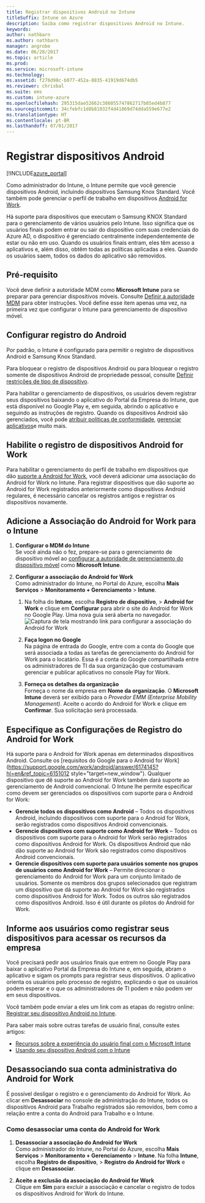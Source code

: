 ```yaml
---
title: Registrar dispositivos Android no Intune
titleSuffix: Intune on Azure
description: Saiba como registrar dispositivos Android no Intune.
keywords: 
author: nathbarn
ms.author: nathbarn
manager: angrobe
ms.date: 06/28/2017
ms.topic: article
ms.prod: 
ms.service: microsoft-intune
ms.technology: 
ms.assetid: f276d98c-b077-452a-8835-41919d674db5
ms.reviewer: chrisbal
ms.suite: ems
ms.custom: intune-azure
ms.openlocfilehash: 295315dae52662c386055747862717b85ed4b877
ms.sourcegitcommit: 34cfebfc1d8b81032f4d41869d74dda559e677e2
ms.translationtype: HT
ms.contentlocale: pt-BR
ms.lasthandoff: 07/01/2017
---
```

# <a name="enroll-android-devices"></a>Registrar dispositivos Android

[!INCLUDE[azure_portal](./includes/azure_portal.md)]

Como administrador do Intune, o Intune permite que você gerencie dispositivos Android, incluindo dispositivos Samsung Knox Standard. Você também pode gerenciar o perfil de trabalho em dispositivos [Android for Work](#enable-enrollment-of-android-for-work-devices).

Há suporte para dispositivos que executam o Samsung KNOX Standard para o gerenciamento de vários usuários pelo Intune. Isso significa que os usuários finais podem entrar ou sair do dispositivo com suas credenciais do Azure AD, o dispositivo é gerenciado centralmente independentemente de estar ou não em uso. Quando os usuários finais entram, eles têm acesso a aplicativos e, além disso, obtêm todas as políticas aplicadas a eles. Quando os usuários saem, todos os dados do aplicativo são removidos.

## <a name="prerequisite"></a>Pré-requisito

Você deve definir a autoridade MDM como **Microsoft Intune** para se preparar para gerenciar dispositivos móveis. Consulte [Definir a autoridade MDM](mdm-authority-set.md) para obter instruções. Você define esse item apenas uma vez, na primeira vez que configurar o Intune para gerenciamento de dispositivo móvel.

## <a name="set-up-android-enrollment"></a>Configurar registro do Android

Por padrão, o Intune é configurado para permitir o registro de dispositivos Android e Samsung Knox Standard.

Para bloquear o registro de dispositivos Android ou para bloquear o registro somente de dispositivos Android de propriedade pessoal, consulte [Definir restrições de tipo de dispositivo](enrollment-restrictions-set.md).

Para habilitar o gerenciamento de dispositivos, os usuários devem registrar seus dispositivos baixando o aplicativo do Portal da Empresa do Intune, que está disponível no Google Play e, em seguida, abrindo o aplicativo e seguindo as instruções de registro. Quando os dispositivos Android são gerenciados, você pode [atribuir políticas de conformidade](compliance-policy-create-android.md), [gerenciar aplicativos](app-management.md)e muito mais.

## <a name="enable-enrollment-of-android-for-work-devices"></a>Habilite o registro de dispositivos Android for Work

Para habilitar o gerenciamento do perfil de trabalho em dispositivos que dão [suporte a Android for Work](https://support.google.com/work/android/answer/6174145?hl=en&ref_topic=6151012), você deverá adicionar uma associação do Android for Work no Intune. Para registrar dispositivos que dão suporte ao Android for Work registrados anteriormente como dispositivos Android regulares, é necessário cancelar os registros antigos e registrar os dispositivos novamente.

## <a name="add-android-for-work-binding-for-intune"></a>Adicione a Associação do Android for Work para o Intune

1. **Configurar o MDM do Intune**<br>
Se você ainda não o fez, prepare-se para o gerenciamento de dispositivo móvel ao [configurar a autoridade de gerenciamento do dispositivo móvel](mdm-authority-set.md) como **Microsoft Intune**.

2. **Configurar a associação do Android for Work**<br>
    Como administrador do Intune, no Portal do Azure, escolha **Mais Serviços** > **Monitoramento + Gerenciamento** > **Intune**.

    1. Na folha do **Intune**, escolha **Registro de dispositivo**, > **Android for Work** e clique em **Configurar** para abrir o site do Android for Work no Google Play. Uma nova guia será aberta no navegador.
  ![Captura de tela mostrando link para configurar a associação do Android for Work](./media/android-work-bind.png)

    2. **Faça logon no Google**<br>
   Na página de entrada do Google, entre com a conta do Google que será associada a todas as tarefas de gerenciamento do Android for Work para o locatário. Essa é a conta do Google compartilhada entre os administradores de TI da sua organização que costumavam gerenciar e publicar aplicativos no console Play for Work.

    3. **Forneça os detalhes da organização**<br>
   Forneça o nome da empresa em **Nome da organização**. O **Microsoft Intune** deverá ser exibido para o *Provedor EMM (Enterprise Mobility Management)*. Aceite o acordo do Android for Work e clique em **Confirmar**. Sua solicitação será processada.

## <a name="specify-android-for-work-enrollment-settings"></a>Especifique as Configurações de Registro do Android for Work
   Há suporte para o Android for Work apenas em determinados dispositivos Android. Consulte os [requisitos do Google para o Android for Work](https://support.google.com/work/android/answer/6174145?hl=en&ref_topic=6151012 style="target=new_window"). Qualquer dispositivo que dê suporte ao Android for Work também dará suporte ao gerenciamento de Android convencional.  O Intune lhe permite especificar como devem ser gerenciados os dispositivos com suporte para o Android for Work:

   - **Gerencie todos os dispositivos como Android** – Todos os dispositivos Android, incluindo dispositivos com suporte para o Android for Work, serão registrados como dispositivos Android convencionais.
   - **Gerencie dispositivos com suporte como Android for Work** – Todos os dispositivos com suporte para o Android for Work serão registrados como dispositivos Android for Work. Os dispositivos Android que não dão suporte ao Android for Work são registrados como dispositivos Android convencionais.
   - **Gerencie dispositivos com suporte para usuários somente nos grupos de usuários como Android for Work** – Permite direcionar o gerenciamento do Android for Work para um conjunto limitado de usuários. Somente os membros dos grupos selecionados que registram um dispositivo que dá suporte ao Android for Work são registrados como dispositivos Android for Work. Todos os outros são registrados como dispositivos Android. Isso é útil durante os pilotos do Android for Work.

<!--  ## Next steps for Android for Work
After configuring the Android for Work binding and settings, you can do the following:
- [Deploy Android for Work apps](android-for-work-apps.md)
- [Add Android for Work configuration policies](android-for-work-policy-settings-in-microsoft-intune.md)  -->

## <a name="tell-your-users-how-to-enroll-their-devices-to-access-company-resources"></a>Informe aos usuários como registrar seus dispositivos para acessar os recursos da empresa

Você precisará pedir aos usuários finais que entrem no Google Play para baixar o aplicativo Portal da Empresa do Intune e, em seguida, abram o aplicativo e sigam os prompts para registrar seus dispositivos. O aplicativo orienta os usuários pelo processo de registro, explicando o que os usuários podem esperar e o que os administradores de TI podem e não podem ver em seus dispositivos.

Você também pode enviar a eles um link com as etapas do registro online: [Registrar seu dispositivo Android no Intune](https://docs.microsoft.com/intune-user-help/enroll-your-device-in-intune-android).

Para saber mais sobre outras tarefas de usuário final, consulte estes artigos:

- [Recursos sobre a experiência do usuário final com o Microsoft Intune](end-user-educate.md)
- [Usando seu dispositivo Android com o Intune](https://docs.microsoft.com/intune-user-help/using-your-android-device-with-intune)

## <a name="unbinding-your-android-for-work-administrative-account"></a>Desassociando sua conta administrativa do Android for Work

É possível desligar o registro e o gerenciamento do Android for Work. Ao clicar em **Desassociar** no console de administração do Intune, todos os dispositivos Android para Trabalho registrados são removidos, bem como a relação entre a conta do Android para Trabalho e o Intune.

### <a name="how-to-unbind-an-android-for-work-account"></a>Como desassociar uma conta do Android for Work

1. **Desassociar a associação do Android for Work**<br>
    Como administrador do Intune, no Portal do Azure, escolha **Mais Serviços** > **Monitoramento + Gerenciamento** > **Intune**.  Na folha **Intune**, escolha **Registro de dispositivo**, > **Registro do Android for Work** e clique em **Desassociar**.

2. **Aceite a exclusão da associação do Android for Work**<br>
  Clique em **Sim** para excluir a associação e cancelar o registro de todos os dispositivos Android for Work do Intune.
